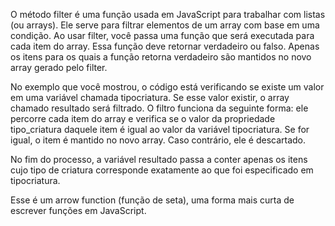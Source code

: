 O método filter é uma função usada em JavaScript para trabalhar com listas (ou arrays). Ele serve para filtrar elementos de um array com base em uma condição. Ao usar filter, você passa uma função que será executada para cada item do array. Essa função deve retornar verdadeiro ou falso. Apenas os itens para os quais a função retorna verdadeiro são mantidos no novo array gerado pelo filter.

No exemplo que você mostrou, o código está verificando se existe um valor em uma variável chamada tipocriatura. Se esse valor existir, o array chamado resultado será filtrado. O filtro funciona da seguinte forma: ele percorre cada item do array e verifica se o valor da propriedade tipo_criatura daquele item é igual ao valor da variável tipocriatura. Se for igual, o item é mantido no novo array. Caso contrário, ele é descartado.

No fim do processo, a variável resultado passa a conter apenas os itens cujo tipo de criatura corresponde exatamente ao que foi especificado em tipocriatura.

Esse é um arrow function (função de seta), uma forma mais curta de escrever funções em JavaScript.
